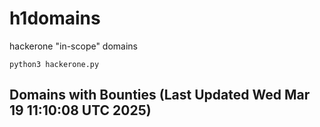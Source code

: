 # h1domains
hackerone "in-scope" domains

`python3 hackerone.py`
## Domains with Bounties (Last Updated Wed Mar 19 11:10:08 UTC 2025)
```

```
